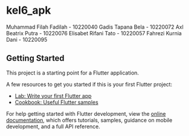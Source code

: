 # kel6_apk

Muhammad Filah Fadilah - 10220040
Gadis Tapana Bela - 10220072
Axl Beatrix Putra - 10220076
Elisabet Rifani Tato - 10220057
Fahrezi Kurnia Dani - 10220095

## Getting Started

This project is a starting point for a Flutter application.

A few resources to get you started if this is your first Flutter project:

- [Lab: Write your first Flutter app](https://docs.flutter.dev/get-started/codelab)
- [Cookbook: Useful Flutter samples](https://docs.flutter.dev/cookbook)

For help getting started with Flutter development, view the
[online documentation](https://docs.flutter.dev/), which offers tutorials,
samples, guidance on mobile development, and a full API reference.
